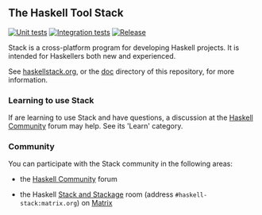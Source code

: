 ## The Haskell Tool Stack

[![Unit tests](https://github.com/commercialhaskell/stack/workflows/Unit%20tests/badge.svg)](https://github.com/commercialhaskell/stack/actions/workflows/unit-tests.yml)
[![Integration tests](https://github.com/commercialhaskell/stack/workflows/Integration%20tests/badge.svg)](https://github.com/commercialhaskell/stack/actions/workflows/integration-tests.yml)
[![Release](https://img.shields.io/github/release/commercialhaskell/stack.svg)](https://github.com/commercialhaskell/stack/releases)

Stack is a cross-platform program for developing Haskell projects. It is intended for Haskellers both new and experienced.

See [haskellstack.org](http://haskellstack.org), or the [doc](./doc) directory
of this repository, for more information.

### Learning to use Stack

If are learning to use Stack and have questions, a discussion at the
[Haskell Community](https://discourse.haskell.org/) forum may help. See its
'Learn' category.

### Community

You can participate with the Stack community in the following areas:

* the [Haskell Community](https://discourse.haskell.org/) forum

* the Haskell
  [Stack and Stackage](https://matrix.to/#/#haskell-stack:matrix.org)
  room (address `#haskell-stack:matrix.org`) on [Matrix](https://matrix.org/)
